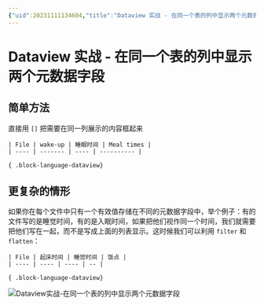 ```yaml
---
{"uid":20231111134604,"title":"Dataview 实战 - 在同一个表的列中显示两个元数据字段","tags":["Obsidian","Dataview","metadata"],"description":"在一个表列中显示多个元数据字段，在需要考虑重命名字段时非常有用","author":"Huajin","type":"other","draft":false,"editable":false,"modified":20231111175844,"dg-publish":true,"permalink":"/lake-of-knowledge/10-obsidian/obsidian/dataview/dataview/dataview/","dgPassFrontmatter":true}
---
```



# Dataview 实战 - 在同一个表的列中显示两个元数据字段

## 简单方法

直接用 `[]` 把需要在同一列展示的内容框起来

`````示例代码
| File | wake-up | 睡眠时间 | Meal times |
| ---- | ------- | ---- | ---------- |

{ .block-language-dataview}
`````

## 更复杂的情形

如果你在每个文件中只有一个有效值存储在不同的元数据字段中，举个例子：有的文件写的是睡觉时间，有的是入眠时间，如果把他们视作同一个时间，我们就需要把他们写在一起，而不是写成上面的列表显示。这时候我们可以利用 `filter` 和 `flatten`：

`````示例代码
| File | 起床时间 | 睡觉时间 | 饭点 |
| ---- | ---- | ---- | -- |

{ .block-language-dataview}
`````

![Dataview实战-在同一个表的列中显示两个元数据字段](https://cdn.pkmer.cn/images/Pasted%20image%2020231111140539.png!pkmer)
